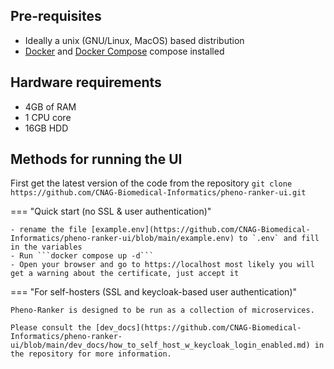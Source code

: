 
## Pre-requisites

- Ideally a unix (GNU/Linux, MacOS) based distribution
- [Docker](https://docs.docker.com/get-docker/) and [Docker Compose]() compose installed

## Hardware requirements

- 4GB of RAM
- 1 CPU core
- 16GB HDD

## Methods for running the UI
First get the latest version of the code from the repository
    ```
    git clone https://github.com/CNAG-Biomedical-Informatics/pheno-ranker-ui.git
    ```

=== "Quick start (no SSL & user authentication)"

	- rename the file [example.env](https://github.com/CNAG-Biomedical-Informatics/pheno-ranker-ui/blob/main/example.env) to `.env` and fill in the variables
	- Run ```docker compose up -d```
	- Open your browser and go to https://localhost most likely you will get a warning about the certificate, just accept it

=== "For self-hosters (SSL and keycloak-based user authentication)"

	Pheno-Ranker is designed to be run as a collection of microservices.

	Please consult the [dev_docs](https://github.com/CNAG-Biomedical-Informatics/pheno-ranker-ui/blob/main/dev_docs/how_to_self_host_w_keycloak_login_enabled.md) in the repository for more information.
